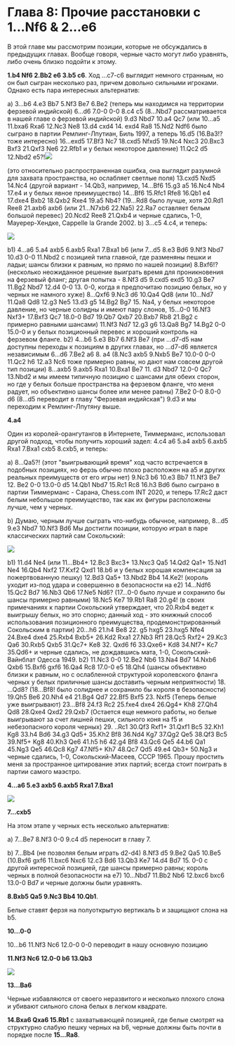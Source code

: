 # Глава 8: Прочие расстановки с 1...Nf6 & 2...e6

В этой главе мы рассмотрим позиции, которые не обсуждались в предыдущих главах. Вообще говоря, черные часто могут либо уравнять, либо очень близко подойти к этому.

**1.b4 Nf6 2.Bb2 e6 3.b5 c6**.
Ход ...c7-c6 выглядит немного странным, но он был сыгран несколько раз, причем довольно сильными игроками. Однако есть пара интересных альтернатив:

a) 3...b6 4.e3 Bb7 5.Nf3 Be7 6.Be2 (теперь мы находимся на территории ферзевой индийской) 6...d6 7.0-0 0-0 8.c4 c5 (8...Nbd7 рассматривается в нашей главе о ферзевой индийской) 9.d3 Nbd7 10.a4 Qc7 (или 10...a5 11.bxa6 Rxa6 12.Nc3 Ne8 13.d4 cxd4 14. exd4 Ra8 15.Nd2 Ndf6 было сыграно в партии Ремлинг-Лпутиан, Биль 1997, а теперь 16.d5 (16.Ba3!? тоже интересно) 16...exd5 17.Bf3 Nc7 18.cxd5 Nfxd5 19.Nc4 Nxc3 20.Bxc3 Bxf3 21.Qxf3 Ne6 22.Rfb1 и у белых некоторое давление) 11.Qc2 d5 12.Nbd2 e5?!![](pics/pic-8-1.png)

(это относительно распространенная ошибка, она выглядит разумной для захвата пространства, но ослабляет светлые поля) 13.cxd5 Nxd5 14.Nc4 (другой вариант - 14.Qb3, например, 14...Bf6 15.g3 a5 16.Nc4 Nb4 17.e4 и у белых явное преимущество) 14...Bf6 15.Rfc1 Rfe8 16.Qb1 e4 17.dxe4 Bxb2 18.Qxb2 Rxe4 19.a5 Nb4? (19...Rd8 было лучше, хотя 20.Rd1 Ree8 21.axb6 axb6 (или 21...N7xb6 22.Na5) 22.Ra7 оставляет белым большой перевес) 20.Ncd2 Ree8 21.Qxb4 и черные сдались, 1-0, Мауерер-Хендке, Cappelle la Grande 2002.
b) 3...c5 4.c4, и теперь:

![](pics/pic-8-2.png)

b1) 4...a6 5.a4 axb5 6.axb5 Rxa1 7.Bxa1 b6 (или 7...d5 8.e3 Bd6 9.Nf3 Nbd7 10.d3 0-0 11.Nbd2 с позицией типа главной, где разменяны пешки и ладьи; шансы близки к равным, но прямо по нашей позиции) 8.Bxf6!? (несколько неожиданное решение выиграть время для проникновения на ферзевый фланг; другая попытка - 8.Nf3 d5 9.cxd5 exd5 10.g3 Be7 11.Bg2 Nbd7 12.d4 0-0 13. 0-0, когда я предпочитаю позицию белых, но у черных не намного хуже) 8...Qxf6 9.Nc3 d6 10.Qa4 Qd8 (или 10...Nd7 11.Qa8 Qd8 12.g3 Ne5 13.d3 g5 14.Bg2 Bg7 15. Na4, у белых некоторое давление, но черные солидны и имеют пару слонов, 15...0-0 16.Nf3 Nxf3+ 17.Bxf3 Qc7 18.0-0 Bd7 19.Qb7 Qxb7 20.Bxb7 Rb8 21.Bg2 с примерно равными шансами) 11.Nf3 Nd7 12.g3 g6 13.Qa8 Bg7 14.Bg2 0-0 15.0-0 и у белых позиционный перевес и хороший контроль на ферзевом фланге.
b2) 4...b6 5.e3 Bb7 6.Nf3 Be7 (при ...d7-d5 нам доступны переходы к позициям в других главах, но ...d7-d6 является независимым 6...d6 7.Be2 a6 8. a4 (8.Nc3 axb5 9.Nxb5 Be7 10.0-0 0-0 11.Qc2 h6 12.a3 Nc6 тоже примерно равны, но дают нам совсем другой тип позиции) 8...axb5 9.axb5 Rxa1 10.Bxa1 Be7 11. d3 Nbd7 12.0-0 Qc7 13.Nbd2 и мы имеем типичную позицию с шансами для обеих сторон, но где у белых больше пространства на ферзевом фланге, что меня радует, но объективно шансы более или менее равны) 7.Be2 0-0 8.0-0 d6 (8...d5 переводит в главу "Ферзевая индийская") 9.d3 и мы переходим к Ремлинг-Лпутяну выше.

**4.a4**

Один из королей-орангутангов в Интернете, Тиммерманс, использовал другой подход, чтобы получить хороший задел: 4.c4 a6 5.a4 axb5 6.axb5 Rxa1 7.Bxa1 cxb5 8.cxb5, и теперь:

a) 8...Qa5?! (этот "выигрывающий время" ход часто встречается в подобных позициях, но ферзь обычно плохо расположен на a5 и других реальных преимуществ от его игры нет) 9.Nc3 b6 10.e3 Bb7 11.Nf3 Be7 12. Be2 0-0 13.0-0 d5 14.Qb1 Nbd7 15.Rc1 Rc8 16.h3 Bd6 было сыграно в партии Тиммерманс - Сарана, Chess.com INT 2020, и теперь 17.Rc2 даст белым небольшое преимущество, так как их фигуры расположены лучше, чем у черных.

b) Думаю, черным лучше сыграть что-нибудь обычное, например, 8...d5 9.e3 Nbd7 10.Nf3 Bd6 Мы достигли позиции, которую играл в паре классических партий сам Сокольский:

![](pics/pic-8-3.png)

b1) 11.d4 Ne4 (или 11...Bb4+ 12.Bc3 Bxc3+ 13.Nxc3 Qa5 14.Qd2 Qa1+ 15.Nd1 Ne4 16.Qb4 Nxf2 17.Kxf2 Qxd1 18.b6 и у белых хорошая компенсация за пожертвованную пешку) 12.Bd3 Qa5+ 13.Nbd2 Bb4 14.Ke2! (король уходит из-под удара и совершенно в безопасности на e2) 14...Ndf6 15.Qc2 Bd7 16.Nb3 Qb6 17.Ne5 Nd6? (17...0-0 было лучше и сохранило бы шансы примерно равными) 18.Nc5 Ke7 19.Rb1 Ra8 20.g4! (в своих примечаниях к партии Сокольский утверждает, что 20.Rxb4 ведет к выигрышу белых, но это спорно; данный ход - это книжный способ использования позиционного преимущества, продемонстрированный Сокольским в партии) 20...h6 21.h4 Be8 22. g5 hxg5 23.hxg5 Nfe4 24.Bxe4 dxe4 25.Rxb4 Bxb5+ 26.Kd2 Rxa1 27.Nb3 Rf1 28.Qc5 Rxf2+ 29.Kc3 Qa6 30.Rxb5 Qxb5 31.Qc7+ Ke8 32. Qxd6 f6 33.Qxe6+ Kd8 34.Nf7+ Kc7 35.Qd6+ и черные сдались, не дождавшись мата, 1-0, Сокольский-Вайнблат Одесса 1949.
b2) 11.Nc3 0-0 12.Be2 Nb6 13.Na4 Bd7 14.Nxb6 Qxb6 15.Bxf6 gxf6 16.Qa4 Rc8 17.0-0 e5 18.Qh4 (шансы объективно близки к равным, но с ослабленной структурой королевского фланга черных у белых приличные шансы доставить черным неприятности) 18. ...Qd8? (18...Bf8! было солиднее и сохранило бы короля в безопасности) 19.Qh5 Be6 20.Nh4 e4 21.Bg4 Qd7 22.Bf5 Bxf5 23. Nxf5 (Теперь белые уже выигрывают) 23...Bf8 24.f3 Rc2 25.fxe4 dxe4 26.Qg4+ Kh8 27.Qh4 Qd8 28.Qxe4 Qxd2 29.Qxb7 (Остается еще немного работы, но белые выигрывают за счет лишней пешки, сильного коня на f5 и небезопасного короля черных) 29. ..Rc1 30.Qf3 Rxf1+ 31.Qxf1 Bc5 32.Kh1 Kg8 33.h4 Bd6 34.g3 Qd5+ 35.Kh2 Bf8 36.Nd4 Kg7 37.Qg2 Qe5 38.Qf3 Bc5 39.Nf5+ Kg8 40.Kh3 Qe6 41.h5 h6 42.g4 Bf8 43.Qc6 Qe5 44.b6 Qa1 45.Ng3 Qe5 46.Qc8 Kg7 47.Nf5+ Kh7 48.Qc7 Qd5 49.e4 Qb3+ 50.Ng3 и черные сдались, 1-0, Сокольский-Масеев, СССР 1965. Прошу простить меня за пространное цитирование этих партий; всегда стоит поиграть в партии самого маэстро.

**4...a6 5.e3 axb5 6.axb5 Rxa1 7.Bxa1**

![](pics/pic-8-4.png)

**7...cxb5**

На этом этапе у черных есть несколько альтернатив:

a) 7...Be7 8.Nf3 0-0 9.c4 d5 переносит в главу 7.

b) 7...Bb4 (не позволяя белым играть d2-d4) 8.Nf3 d5 9.Be2 Qa5 10.Be5 (10.Bxf6 gxf6 11.bxc6 Nxc6 12.c3 Bd6 13.Qb3 Ke7 14.d4 Bd7 15. 0-0 с другой интересной позицией, где шансы примерно равны; король черных в полной безопасности на e7) 10...Nbd7 11.Bb2 Nb6 12.bxc6 bxc6 13.0-0 Bd7 и черные должны были уравнять.

**8.Bxb5 Qa5 9.Nc3 Bb4 10.Qb1**.

Белые ставят ферзя на полуоткрытую вертикаль b и защищают слона на b5.

**10...0-0**

10...b6 11.Nf3 Nc6 12.0-0 0-0 переводит в нашу основную позицию

**11.Nf3 Nc6 12.0-0 b6 13.Qb3**

![](pics/pic-8-5.png)

**13...Ba6**

Черные избавляются от своего неразвитого и несколько плохого слона и убивают сильного слона белых в легком квадрате.

**14.Bxa6 Qxa6 15.Rb1** с захватывающей позицией, где белые смотрят на структурно слабую пешку черных на b6, черные должны быть почти в порядке после **15...Ra8**.
